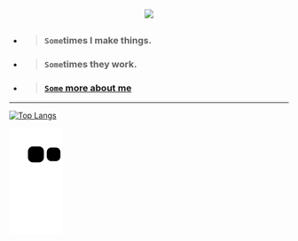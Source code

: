<h1 align="center">
  <a href="https://git.io/typing-svg">
    <img src="https://readme-typing-svg.herokuapp.com/?lines=HII+THERE+'+_+'+👋;I'm+Ankit+Negi...;+PROGRAMMER;FULL+STACK+WEB+DEVELOPER;AIML+Enthusiast!&center=true&size=20">
  </a>
</h1>

- > ### `Some`times I make things.
- > ### `Some`times they work.
- > ### [`Some` more about me](https://bio.link/serAnkii/)
 
 ***
[![Top Langs](https://github-readme-stats.vercel.app/api/top-langs/?username=serAnkii&count_private=true)](https://github.com/serAnkii/)

![](https://github.com/serAnkii/serAnkii/blob/output/github-contribution-grid-snake.svg)

